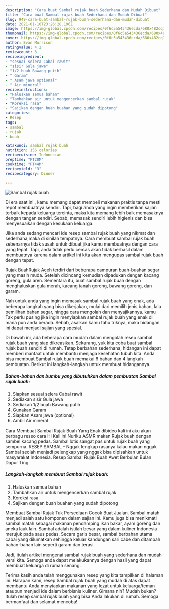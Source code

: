 ```yaml
---
description: "Cara buat Sambal rujak buah Sederhana dan Mudah Dibuat"
title: "Cara buat Sambal rujak buah Sederhana dan Mudah Dibuat"
slug: 949-cara-buat-sambal-rujak-buah-sederhana-dan-mudah-dibuat
date: 2021-01-10T23:26:28.196Z
image: https://img-global.cpcdn.com/recipes/0f6c5a543436ecda/680x482cq70/sambal-rujak-buah-foto-resep-utama.jpg
thumbnail: https://img-global.cpcdn.com/recipes/0f6c5a543436ecda/680x482cq70/sambal-rujak-buah-foto-resep-utama.jpg
cover: https://img-global.cpcdn.com/recipes/0f6c5a543436ecda/680x482cq70/sambal-rujak-buah-foto-resep-utama.jpg
author: Evan Morrison
ratingvalue: 4.2
reviewcount: 3
recipeingredient:
- "sesuai selera Cabai rawit"
- "sisir Gula jawa"
- "1/2 buah Bawang putih"
- " Garam"
- " Asam jawa optional"
- " Air mineral"
recipeinstructions:
- "Haluskan semua bahan"
- "Tambahkan air untuk mengencerkan sambal rujak"
- "Koreksi rasa"
- "Sajikan dengan buah buahan yang sudah dipotong"
categories:
- Resep
tags:
- sambal
- rujak
- buah

katakunci: sambal rujak buah 
nutrition: 156 calories
recipecuisine: Indonesian
preptime: "PT20M"
cooktime: "PT44M"
recipeyield: "3"
recipecategory: Dinner

---
```



![Sambal rujak buah](https://img-global.cpcdn.com/recipes/0f6c5a543436ecda/680x482cq70/sambal-rujak-buah-foto-resep-utama.jpg)

Di era  saat ini , kamu memang dapat membeli makanan praktis tanpa mesti repot membuatnya sendiri. Tapi, bagi anda yang ingin memberikan sajian terbaik kepada keluarga tercinta, maka kita memang lebih baik memasaknya dengan tangan sendiri. Sebab, memasak sendiri lebih higienis dan bisa menyesuaikan dengan kesukaan keluarga.

Jika anda sedang mencari ide resep sambal rujak buah yang nikmat dan sederhana,maka di sinilah tempatnya. Cara membuat sambal rujak buah  sebenarnya tidak susah untuk dibuat jika kamu membuatnya dengan cara yang tepat. Tapi, anda tidak perlu cemas akan tidak berhasil dalam membuatnya 
karena dalam artikel ini kita akan mengupas sambal rujak buah dengan tepat.  

Rujak BuahRujak Aceh terdiri dari beberapa campuran buah-buahan segar yang masih muda. Setelah dicincang kemudian dipadukan dengan kacang goreng, gula aren. Sementara itu, buat sambal rujak buah dengan menghaluskan gula merah, kacang tanah goreng, bawang goreng, dan garam.

Nah untuk anda yang ingin memasak sambal rujak buah yang enak, ada beberapa langkah yang bisa dikerjakan, mulai dari memilih jenis bahan, lalu pemilihan bahan segar, hingga cara mengolah dan menyajikannya. kamu Tak perlu pusing jika ingin menyiapkan sambal rujak buah yang enak di mana pun anda berada. Sebab, asalkan kamu  tahu triknya, maka hidangan ini dapat menjadi sajian yang spesial.

Di bawah ini, ada beberapa cara mudah dalam mengolah resep sambal rujak buah yang siap dikreasikan. Sekarang, yuk kita coba buat sambal rujak buah sendiri di rumah. Tetap berbahan sederhana, hidangan ini dapat memberi manfaat untuk membantu menjaga kesehatan tubuh kita. Anda bisa membuat Sambal rujak buah memakai 6 bahan dan 4 langkah pembuatan. Berikut ini langkah-langkah untuk membuat hidangannya.

<!--inarticleads1-->

##### Bahan-bahan dan bumbu yang dibutuhkan dalam pembuatan Sambal rujak buah:

1. Siapkan sesuai selera Cabai rawit
1. Sediakan sisir Gula jawa
1. Sediakan 1/2 buah Bawang putih
1. Gunakan  Garam
1. Siapkan  Asam jawa (optional)
1. Ambil  Air mineral


Cara Membuat Sambal Rujak Buah Yang Enak dibideo kali ini aku akan berbagu reseo cara Hi Kali ini Nuriku ASMR makan Rujak buah dengan sambel kacang pedas. Sambal lotis sangat pas untuk rujak buah yang sempurna. RESEP SAMBAL - Nggak lengkap rasanya kalau makan nggak Sambal seolah menjadi pelengkap yang nggak bisa dipisahkan untuk masyarakat Indonesia. Resep Sambal Rujak Buah Awet Berbulan Bulan Dapur Ting. 

<!--inarticleads2-->

##### Langkah-langkah membuat Sambal rujak buah:

1. Haluskan semua bahan
1. Tambahkan air untuk mengencerkan sambal rujak
1. Koreksi rasa
1. Sajikan dengan buah buahan yang sudah dipotong


Membuat Sambal Rujak Tuk Persediaan Cocok Buat Jualan. Sambal matah menjadi salah satu komponen dalam sajian ini. Kamu juga bisa menikmati sambal matah sebagai makanan pendamping ikan bakar, ayam goreng dan aneka lauk lain. Sambal adalah istilah besar yang dalam kuliner Indonesia merujuk pada saus pedas. Secara garis besar, sambal berbahan utama cabai yang dilumatkan sehingga keluar kandungan sari cabe dan ditambah bahan-bahan lain seperti garam dan terasi. 

Jadi, itulah artikel mengenai  sambal rujak buah  yang sederhana dan mudah versi kita. Semoga anda dapat melakukannya dengan hasil yang dapat membuat keluarga di rumah senang. 

Terima kasih anda telah menggunakan resep yang kita tampilkan di halaman ini. Harapan kami, resep  Sambal rujak buah yang mudah di atas dapat membantu Anda menyiapkan makanan yang lezat untuk keluarga/teman ataupun menjadi ide dalam berbisnis kuliner. Gimana nih? Mudah bukan? Itulah resep sambal rujak buah yang bisa Anda lakukan di rumah. Semoga bermanfaat dan selamat mencoba!

